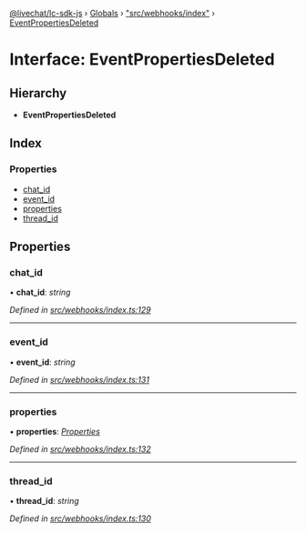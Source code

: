 [@livechat/lc-sdk-js](../README.md) › [Globals](../globals.md) › ["src/webhooks/index"](../modules/_src_webhooks_index_.md) › [EventPropertiesDeleted](_src_webhooks_index_.eventpropertiesdeleted.md)

# Interface: EventPropertiesDeleted

## Hierarchy

* **EventPropertiesDeleted**

## Index

### Properties

* [chat_id](_src_webhooks_index_.eventpropertiesdeleted.md#chat_id)
* [event_id](_src_webhooks_index_.eventpropertiesdeleted.md#event_id)
* [properties](_src_webhooks_index_.eventpropertiesdeleted.md#properties)
* [thread_id](_src_webhooks_index_.eventpropertiesdeleted.md#thread_id)

## Properties

###  chat_id

• **chat_id**: *string*

*Defined in [src/webhooks/index.ts:129](https://github.com/livechat/lc-sdk-js/blob/aff69b2/src/webhooks/index.ts#L129)*

___

###  event_id

• **event_id**: *string*

*Defined in [src/webhooks/index.ts:131](https://github.com/livechat/lc-sdk-js/blob/aff69b2/src/webhooks/index.ts#L131)*

___

###  properties

• **properties**: *[Properties](_src_objects_index_.properties.md)*

*Defined in [src/webhooks/index.ts:132](https://github.com/livechat/lc-sdk-js/blob/aff69b2/src/webhooks/index.ts#L132)*

___

###  thread_id

• **thread_id**: *string*

*Defined in [src/webhooks/index.ts:130](https://github.com/livechat/lc-sdk-js/blob/aff69b2/src/webhooks/index.ts#L130)*
